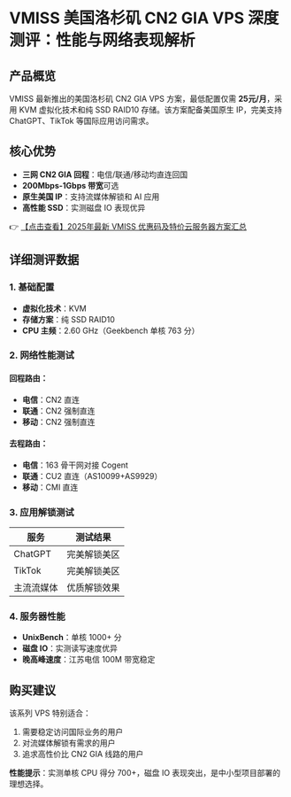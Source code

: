 # VMISS 美国洛杉矶 CN2 GIA VPS 深度测评：性能与网络表现解析

## 产品概览
VMISS 最新推出的美国洛杉矶 CN2 GIA VPS 方案，最低配置仅需 **25元/月**，采用 KVM 虚拟化技术和纯 SSD RAID10 存储。该方案配备美国原生 IP，完美支持 ChatGPT、TikTok 等国际应用访问需求。

## 核心优势
- **三网 CN2 GIA 回程**：电信/联通/移动均直连回国
- **200Mbps-1Gbps 带宽**可选
- **原生美国 IP**：支持流媒体解锁和 AI 应用
- **高性能 SSD**：实测磁盘 IO 表现优异

👉 [【点击查看】2025年最新 VMISS 优惠码及特价云服务器方案汇总](https://bit.ly/Vmiss)

## 详细测评数据

### 1. 基础配置
- **虚拟化技术**：KVM
- **存储方案**：纯 SSD RAID10
- **CPU 主频**：2.60 GHz（Geekbench 单核 763 分）

### 2. 网络性能测试
#### 回程路由：
- **电信**：CN2 直连
- **联通**：CN2 强制直连
- **移动**：CN2 强制直连

#### 去程路由：
- **电信**：163 骨干网对接 Cogent
- **联通**：CU2 直连（AS10099+AS9929）
- **移动**：CMI 直连

### 3. 应用解锁测试
| 服务       | 测试结果       |
|------------|----------------|
| ChatGPT    | 完美解锁美区   |
| TikTok     | 完美解锁美区   |
| 主流流媒体 | 优质解锁效果   |

### 4. 服务器性能
- **UnixBench**：单核 1000+ 分
- **磁盘 IO**：实测读写速度优异
- **晚高峰速度**：江苏电信 100M 带宽稳定

## 购买建议
该系列 VPS 特别适合：
1. 需要稳定访问国际业务的用户
2. 对流媒体解锁有需求的用户
3. 追求高性价比 CN2 GIA 线路的用户

**性能提示**：实测单核 CPU 得分 700+，磁盘 IO 表现突出，是中小型项目部署的理想选择。